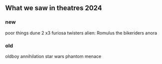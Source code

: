 ## What we saw in theatres 2024

### new
poor things
dune 2 x3
furiosa
twisters
alien: Romulus 
the bikeriders
anora

### old
oldboy
annihilation
star wars phantom menace



